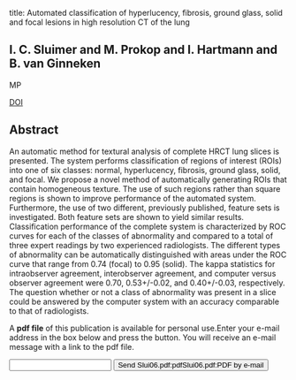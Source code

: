 title: Automated classification of hyperlucency, fibrosis, ground glass, solid and focal lesions in high resolution CT of the lung

## I. C. Sluimer and M. Prokop and I. Hartmann and B. van Ginneken
MP

<a href="https://doi.org/10.1118/1.2207131">DOI</a>

## Abstract
An automatic method for textural analysis of complete HRCT lung slices is presented. The system performs classification of regions of interest (ROIs) into one of six classes: normal, hyperlucency, fibrosis, ground glass, solid, and focal. We propose a novel method of automatically generating ROIs that contain homogeneous texture. The use of such regions rather than square regions is shown to improve performance of the automated system. Furthermore, the use of two different, previously published, feature sets is investigated. Both feature sets are shown to yield similar results. Classification performance of the complete system is characterized by ROC curves for each of the classes of abnormality and compared to a total of three expert readings by two experienced radiologists. The different types of abnormality can be automatically distinguished with areas under the ROC curve that range from 0.74 (focal) to 0.95 (solid). The kappa statistics for intraobserver agreement, interobserver agreement, and computer versus observer agreement were 0.70, 0.53+/-0.02, and 0.40+/-0.03, respectively. The question whether or not a class of abnormality was present in a slice could be answered by the computer system with an accuracy comparable to that of radiologists.

A <b>pdf file</b> of this publication is available for personal use.Enter your e-mail address in the box below and press the button. You will receive an e-mail message with a link to the pdf file.
<form action="sender.php">  <input type="text" name="email">  <input type="submit" value="Send Slui06.pdf:pdfSlui06.pdf:PDF by e-mail"></form>